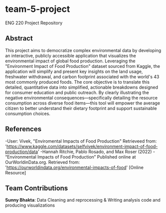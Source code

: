 # team-5-project
ENG 220 Project Repository
## Abstract
This project aims to democratize complex environmental data by developing an interactive, publicly accessible application that visualizes the environmental impact of global food production. Leveraging the "Environment Impact of Food Production" dataset sourced from Kaggle, the application will simplify and present key insights on the land usage, freshwater withdrawal, and carbon footprint associated with the world's 43 most commonly produced foods. The core objective is to translate this detailed, quantitative data into simplified, actionable breakdowns designed for consumer education and public outreach. By clearly illustrating the negative environmental consequences—specifically detailing the resource consumption across diverse food items—this tool will empower the average citizen to better understand their dietary footprint and support sustainable consumption choices.

## References
-User: Vivek, "Enviromental Impacts of Food Production"
Retrieveed from: 'https://www.kaggle.com/datasets/selfvivek/environment-impact-of-food-production/data'
-Hannah Ritchie, Pablo Rosado, and Max Roser (2022) - “Environmental Impacts of Food Production” Published online at OurWorldinData.org. 
Retrieved from: 'https://ourworldindata.org/environmental-impacts-of-food' [Online Resource]

## Team Contributions

**Sunny Bhakta**: Data Cleaning and reprocessing & Writing analysis code and producing visualizations

